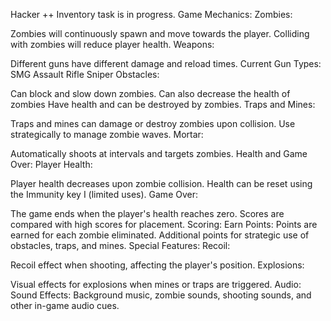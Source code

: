 Hacker ++ Inventory task is in progress.
Game Mechanics:
Zombies:

Zombies will continuously spawn and move towards the player.
Colliding with zombies will reduce player health.
Weapons:

Different guns have different damage and reload times.
Current Gun Types:
SMG
Assault Rifle
Sniper
Obstacles:

Can block and slow down zombies.
Can also decrease the health of zombies
Have health and can be destroyed by zombies.
Traps and Mines:

Traps and mines can damage or destroy zombies upon collision.
Use strategically to manage zombie waves.
Mortar:

Automatically shoots at intervals and targets zombies.
Health and Game Over:
Player Health:

Player health decreases upon zombie collision.
Health can be reset using the Immunity key I (limited uses).
Game Over:

The game ends when the player's health reaches zero.
Scores are compared with high scores for placement.
Scoring:
Earn Points:
Points are earned for each zombie eliminated.
Additional points for strategic use of obstacles, traps, and mines.
Special Features:
Recoil:

Recoil effect when shooting, affecting the player's position.
Explosions:

Visual effects for explosions when mines or traps are triggered.
Audio:
Sound Effects:
Background music, zombie sounds, shooting sounds, and other in-game audio cues.
